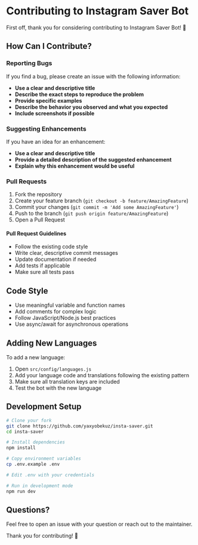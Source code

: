 # Contributing to Instagram Saver Bot

First off, thank you for considering contributing to Instagram Saver Bot! 🎉

## How Can I Contribute?

### Reporting Bugs

If you find a bug, please create an issue with the following information:

- **Use a clear and descriptive title**
- **Describe the exact steps to reproduce the problem**
- **Provide specific examples**
- **Describe the behavior you observed and what you expected**
- **Include screenshots if possible**

### Suggesting Enhancements

If you have an idea for an enhancement:

- **Use a clear and descriptive title**
- **Provide a detailed description of the suggested enhancement**
- **Explain why this enhancement would be useful**

### Pull Requests

1. Fork the repository
2. Create your feature branch (`git checkout -b feature/AmazingFeature`)
3. Commit your changes (`git commit -m 'Add some AmazingFeature'`)
4. Push to the branch (`git push origin feature/AmazingFeature`)
5. Open a Pull Request

#### Pull Request Guidelines

- Follow the existing code style
- Write clear, descriptive commit messages
- Update documentation if needed
- Add tests if applicable
- Make sure all tests pass

## Code Style

- Use meaningful variable and function names
- Add comments for complex logic
- Follow JavaScript/Node.js best practices
- Use async/await for asynchronous operations

## Adding New Languages

To add a new language:

1. Open `src/config/languages.js`
2. Add your language code and translations following the existing pattern
3. Make sure all translation keys are included
4. Test the bot with the new language

## Development Setup

```bash
# Clone your fork
git clone https://github.com/yaxyobekuz/insta-saver.git
cd insta-saver

# Install dependencies
npm install

# Copy environment variables
cp .env.example .env

# Edit .env with your credentials

# Run in development mode
npm run dev
```

## Questions?

Feel free to open an issue with your question or reach out to the maintainer.

Thank you for contributing! 🚀
